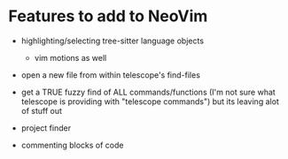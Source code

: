 # Features to add to NeoVim 


- highlighting/selecting tree-sitter language objects
  - vim motions as well


- open a new file from within telescope's find-files



- get a TRUE fuzzy find of ALL commands/functions 
  (I'm not sure what telescope is providing with "telescope commands") but its leaving alot of stuff out
  


- project finder

- commenting blocks of code
